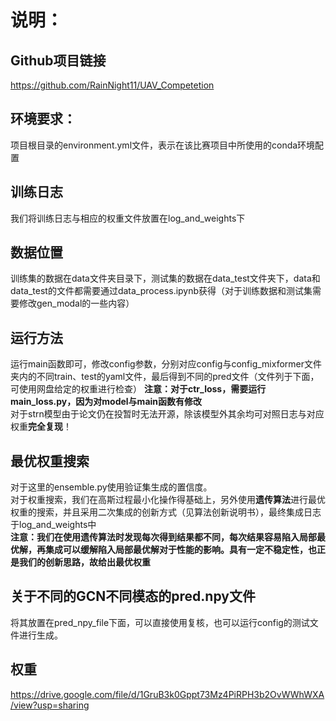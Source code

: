 # 说明：

## Github项目链接

https://github.com/RainNight11/UAV_Competetion

## 环境要求：

项目根目录的environment.yml文件，表示在该比赛项目中所使用的conda环境配置

## 训练日志

我们将训练日志与相应的权重文件放置在log_and_weights下

## 数据位置

训练集的数据在data文件夹目录下，测试集的数据在data_test文件夹下，data和data_test的文件都需要通过data_process.ipynb获得（对于训练数据和测试集需要修改gen_modal的一些内容）

## 运行方法

运行main函数即可，修改config参数，分别对应config与config_mixformer文件夹内的不同train、test的yaml文件，最后得到不同的pred文件（文件列于下面，可使用网盘给定的权重进行检查）
**注意：对于ctr_loss，需要运行main_loss.py，因为对model与main函数有修改**  
对于strn模型由于论文仍在投暂时无法开源，除该模型外其余均可对照日志与对应权重**完全复现**！

## 最优权重搜索
对于这里的ensemble.py使用验证集生成的置信度。  
对于权重搜索，我们在高斯过程最小化操作得基础上，另外使用**遗传算法**进行最优权重的搜索，并且采用二次集成的创新方式（见算法创新说明书），最终集成日志于log_and_weights中  
**注意：我们在使用遗传算法时发现每次得到结果都不同，每次结果容易陷入局部最优解，再集成可以缓解陷入局部最优解对于性能的影响。具有一定不稳定性，也正是我们的创新思路，故给出最优权重**  

## 关于不同的GCN不同模态的pred.npy文件

将其放置在pred_npy_file下面，可以直接使用复核，也可以运行config的测试文件进行生成。

## 权重

https://drive.google.com/file/d/1GruB3k0Gppt73Mz4PiRPH3b2OvWWhWXA/view?usp=sharing


